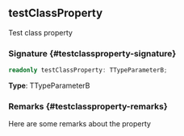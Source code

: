 ## testClassProperty

Test class property

### Signature {#testclassproperty-signature}

```typescript
readonly testClassProperty: TTypeParameterB;
```

**Type**: TTypeParameterB

### Remarks {#testclassproperty-remarks}

Here are some remarks about the property
